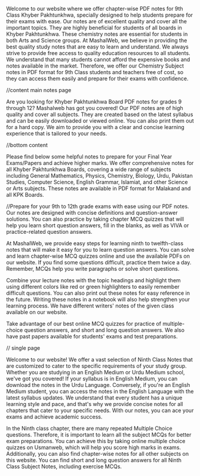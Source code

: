 Welcome to our website where we offer chapter-wise PDF notes for 9th Class Khyber Pakhtunkhwa, specially designed to help students prepare for their exams with ease. Our notes are of excellent quality and cover all the important topics. They are highly beneficial for students of all boards in Khyber Pakhtunkhwa. These chemistry notes are essential for students in both Arts and Science groups. At MashalWeb, we believe in providing the best quality study notes that are easy to learn and understand. We always strive to provide free access to quality education resources to all students. We understand that many students cannot afford the expensive books and notes available in the market. Therefore, we offer our Chemistry Subject notes in PDF format for 9th Class students and teachers free of cost, so they can access them easily and prepare for their exams with confidence.


//content main notes page

Are you looking for Khyber Pakhtunkhwa Board PDF notes for grades 9 through 12? Mashalweb has got you covered! Our PDF notes are of high quality and cover all subjects. They are created based on the latest syllabus and can be easily downloaded or viewed online. You can also print them out for a hard copy. We aim to provide you with a clear and concise learning experience that is tailored to your needs.

//bottom content

Please find below some helpful notes to prepare for your Final Year Exams/Papers and achieve higher marks. We offer comprehensive notes for all Khyber Pakhtunkhwa Boards, covering a wide range of subjects including General Mathematics, Physics, Chemistry, Biology, Urdu, Pakistan Studies, Computer Science, English Grammar, Islamiat, and other Science or Arts subjects. These notes are available in PDF format for Malakand and all KPK Boards.

//Prepare for your 9th to 12th grade exams with ease using our PDF notes. Our notes are designed with concise definitions and question-answer solutions. You can also practice by taking chapter MCQ quizzes that will help you learn short question answers, fill in the blanks, as well as VIVA or practice-related question answers. 

At MashalWeb, we provide easy steps for learning ninth to twelfth-class notes that will make it easy for you to learn question answers. You can solve and learn chapter-wise MCQ quizzes online and use the available PDFs on our website. If you find some questions difficult, practice them twice a day. Remember, MCQs help you write paragraphs or solve short questions. 

Combine your lecture notes with the topic headings and highlight them using different colors like red or green highlighters to easily remember difficult questions. You can also print out these notes for easy reference in the future. Writing these notes in a notebook will also help strengthen your learning process. We have different writers' notes of the given class available on our website. 

Take advantage of our best online MCQ quizzes for practice of multiple-choice question answers, and short and long question answers. We also have past papers available for students' exams and test preparations.

// single page 

Welcome to our website! We offer a vast selection of Ninth Class Notes that are customized to cater to the specific requirements of your study group. Whether you are studying in an English Medium or Urdu Medium school, we've got you covered! If your syllabus is in English Medium, you can download the notes in the Urdu Language. Conversely, if you're an English Medium student, you can access the notes in the English Language with the latest syllabus updates. We understand that every student has a unique learning style and pace, and that's why we provide concise notes for all chapters that cater to your specific needs. With our notes, you can ace your exams and achieve academic success.

In the Ninth class chapter, there are many repeated Multiple Choice questions. Therefore, it is important to learn all the subject MCQs for better exam preparations. You can achieve this by taking online multiple choice quizzes on Usmanweb, which will help you score high marks in exams. Additionally, you can also find chapter-wise notes for all other subjects on this website. You can find short and long question answers for all Ninth Class Subject Notes, including exercise MCQs.